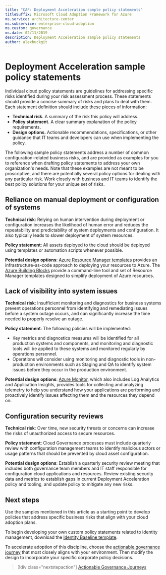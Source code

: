 ```yaml
---
title: "CAF: Deployment Acceleration sample policy statements"
titleSuffix: Microsoft Cloud Adoption Framework for Azure
ms.service: architecture-center
ms.subservice: enterprise-cloud-adoption
ms.custom: governance
ms.date: 02/11/2019
description: Deployment Acceleration sample policy statements
author: alexbuckgit
---
```


# Deployment Acceleration sample policy statements

Individual cloud policy statements are guidelines for addressing specific risks identified during your risk assessment process. These statements should provide a concise summary of risks and plans to deal with them. Each statement definition should include these pieces of information:

- **Technical risk.** A summary of the risk this policy will address.
- **Policy statement.** A clear summary explanation of the policy requirements.
- **Design options.** Actionable recommendations, specifications, or other guidance that IT teams and developers can use when implementing the policy.

The following sample policy statements address a number of common configuration-related business risks, and are provided as examples for you to reference when drafting policy statements to address your own organization's needs. Note that these examples are not meant to be proscriptive, and there are potentially several policy options for dealing with any particular risk. Work closely with business and IT teams to identify the best policy solutions for your unique set of risks.

## Reliance on manual deployment or configuration of systems

**Technical risk**: Relying on human intervention during deployment or configuration increases the likelihood of human error and reduces the repeatability and predictability of system deployments and configuration. It also typically leads to slower deployment of system resources.

**Policy statement**: All assets deployed to the cloud should be deployed using templates or automation scripts whenever possible.

**Potential design options**: [Azure Resource Manager templates](/azure/azure-resource-manager/resource-group-overview#template-deployment) provides an infrastructure-as-code approach to deploying your resources to Azure. The [Azure Building Blocks](https://github.com/mspnp/template-building-blocks/wiki) provide a command-line tool and set of Resource Manager templates designed to simplify deployment of Azure resources.

## Lack of visibility into system issues

**Technical risk**: Insufficient monitoring and diagnostics for business systems prevent operations personnel from identifying and remediating issues before a system outage occurs, and can significantly increase the time needed to properly resolve an outage.

**Policy statement**: The following policies will be implemented:

- Key metrics and diagnostics measures will be identified for all production systems and components, and monitoring and diagnostic tools will be applied to these systems and monitored regularly by operations personnel.
- Operations will consider using monitoring and diagnostic tools in non-production environments such as Staging and QA to identify system issues before they occur in the production environment.

**Potential design options**: [Azure Monitor](/azure/azure-monitor/), which also includes Log Analytics and Application Insights, provides tools for collecting and analyzing telemetry to help you understand how your applications are performing and proactively identify issues affecting them and the resources they depend on.

## Configuration security reviews

**Technical risk**: Over time, new security threats or concerns can increase the risks of unauthorized access to secure resources.

**Policy statement**: Cloud Governance processes must include quarterly review with configuration management teams to identify malicious actors or usage patterns that should be prevented by cloud asset configuration.

**Potential design options**: Establish a quarterly security review meeting that includes both governance team members and IT staff responsible for configuration cloud applications and resources. Review existing security data and metrics to establish gaps in current Deployment Acceleration policy and tooling, and update policy to mitigate any new risks.

## Next steps

Use the samples mentioned in this article as a starting point to develop policies that address specific business risks that align with your cloud adoption plans.

To begin developing your own custom policy statements related to identity management, download the [Identity Baseline template](template.md).

To accelerate adoption of this discipline, choose the [actionable governance journey](../journeys/overview.md) that most closely aligns with your environment. Then modify the design to incorporate your specific corporate policy decisions.

> [!div class="nextstepaction"]
> [Actionable Governance Journeys](../journeys/overview.md)